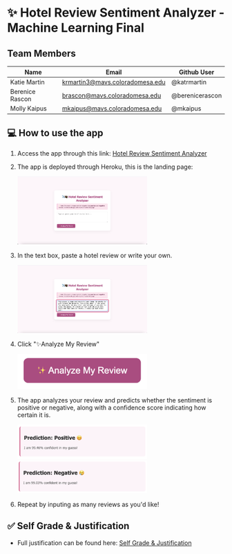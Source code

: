 # ✨ Hotel Review Sentiment Analyzer - Machine Learning Final 

## Team Members

 | Name | Email | Github User |
 |------|-------|--------------|
 |Katie Martin |krmartin3@mavs.coloradomesa.edu|@katrmartin|
 |Berenice Rascon |brascon@mavs.coloradomesa.edu|@berenicerascon|
 |Molly Kaipus |mkaipus@mavs.coloradomesa.edu |@mkaipus|

 ## 💻 How to use the app 
 1. Access the app through this link: [Hotel Review Sentiment Analyzer](https://hotel-reviews-app-72640576c634.herokuapp.com/)
 2. The app is deployed through Heroku, this is the landing page:
    
    <img src="images/image.png" alt="alt text" width="300">
 3. In the text box, paste a hotel review or write your own.
    
    <img src="images/image-1.png" alt="alt text" width="300">
 4. Click "✨Analyze My Review"
    
    <img src="images/image-2.png" alt="alt text" width="300">
 5. The app analyzes your review and predicts whether the sentiment is positive or negative, along with a confidence score indicating how certain it is.

    <img src="images/image-3.png" alt="alt text" width="300">
    <img src="images/image-4.png" alt="alt text" width="300">
 6. Repeat by inputing as many reviews as you'd like!

 ## ✅ Self Grade & Justification

- Full justification can be found here: [Self Grade & Justification](self-grade/MLProject-SelfGrading.pdf)





